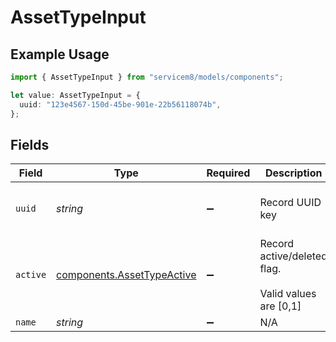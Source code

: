 # AssetTypeInput

## Example Usage

```typescript
import { AssetTypeInput } from "servicem8/models/components";

let value: AssetTypeInput = {
  uuid: "123e4567-150d-45be-901e-22b56118074b",
};
```

## Fields

| Field                                                                    | Type                                                                     | Required                                                                 | Description                                                              | Example                                                                  |
| ------------------------------------------------------------------------ | ------------------------------------------------------------------------ | ------------------------------------------------------------------------ | ------------------------------------------------------------------------ | ------------------------------------------------------------------------ |
| `uuid`                                                                   | *string*                                                                 | :heavy_minus_sign:                                                       | Record UUID key                                                          | 123e4567-150d-45be-901e-22b56118074b                                     |
| `active`                                                                 | [components.AssetTypeActive](../../models/components/assettypeactive.md) | :heavy_minus_sign:                                                       | Record active/deleted flag. <br/><br/>Valid values are [0,1]             |                                                                          |
| `name`                                                                   | *string*                                                                 | :heavy_minus_sign:                                                       | N/A                                                                      |                                                                          |